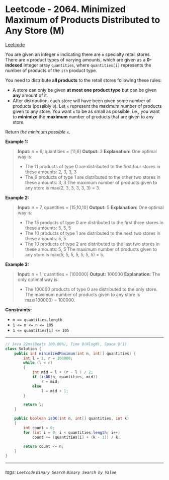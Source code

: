 # Leetcode - 2064. Minimized Maximum of Products Distributed to Any Store (M)

[Leetcode](https://leetcode.com/problems/minimized-maximum-of-products-distributed-to-any-store/)

You are given an integer `n` indicating there are `n` specialty retail stores. There are `m` product types of varying amounts, which are given as a **0-indexed** integer array `quantities`, where `quantities[i]` represents the number of products of the `ith` product type.

You need to distribute **all products** to the retail stores following these rules:

-   A store can only be given **at most one product type** but can be given **any** amount of it.
-   After distribution, each store will have been given some number of products (possibly `0`). Let `x` represent the maximum number of products given to any store. You want `x` to be as small as possible, i.e., you want to **minimize** the **maximum** number of products that are given to any store.

Return _the minimum possible_ `x`.

**Example 1:**

> **Input:** n = 6, quantities = [11,6]
> **Output:** 3
> **Explanation:** One optimal way is:
> - The 11 products of type 0 are distributed to the first four stores in these amounts: 2, 3, 3, 3
> - The 6 products of type 1 are distributed to the other two stores in these amounts: 3, 3
> The maximum number of products given to any store is max(2, 3, 3, 3, 3, 3) = 3.

**Example 2:**

> **Input:** n = 7, quantities = [15,10,10]
> **Output:** 5
> **Explanation:** One optimal way is:
> - The 15 products of type 0 are distributed to the first three stores in these amounts: 5, 5, 5
> - The 10 products of type 1 are distributed to the next two stores in these amounts: 5, 5
> - The 10 products of type 2 are distributed to the last two stores in these amounts: 5, 5
> The maximum number of products given to any store is max(5, 5, 5, 5, 5, 5, 5) = 5.

**Example 3:**

> **Input:** n = 1, quantities = [100000]
> **Output:** 100000
> **Explanation:** The only optimal way is:
> - The 100000 products of type 0 are distributed to the only store.
> The maximum number of products given to any store is max(100000) = 100000.

**Constraints:**

-   `m == quantities.length`
-   `1 <= m <= n <= 105`
-   `1 <= quantities[i] <= 105`

---
```java
// Java 22ms(Beats 100.00%), Time O(NlogN), Space O(1)
class Solution {
    public int minimizedMaximum(int n, int[] quantities) {
        int l = 1, r = 100000;
        while (l < r)
        {
            int mid = l + (r - l ) / 2;
            if (isOK(n, quantities, mid))
                r = mid;
            else
                l = mid + 1;
        }

        return l;
    }

    public boolean isOK(int n, int[] quantities, int k)
    {
        int count = 0;
        for (int i = 0; i < quantities.length; i++)
            count += (quantities[i] + (k - 1)) / k;
        
        return count <= n;
    }
}
```

---

###### tags: `Leetcode` `Binary Search` `Binary Search by Value`